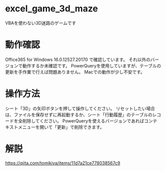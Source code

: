 # excel_game_3d_maze
VBAを使わない3D迷路のゲームです

# 動作確認
Office365 for Windows 16.0.12527.20170 で確認しています。
それ以外のバージョンで動作するか未確認です。
PowerQueryを使用していますが、テーブルの更新を手作業で行えば問題ありません。
Macでの動作が少し不安です。

# 操作方法
シート「3D」の矢印ボタンを押して操作してください。
リセットしたい場合は、ファイルを保存せずに再起動するか、シート「行動履歴」のテーブルのレコードを全削除してください。
PowerQueryを使えるバージョンであればコンテキストメニューを開いて「更新」で削除できます。

# 解説
https://qiita.com/tomikiya/items/11d7a21ce778038567c9
